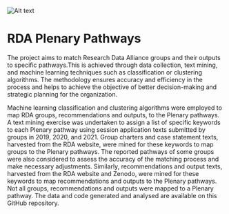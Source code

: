 ![Alt text](https://www.rd-alliance.org/sites/default/files/RDA%20Logo_5.png)

# RDA Plenary Pathways
The project aims to match Research Data Alliance groups and their outputs to specific pathways.This is achieved through data collection, text mining, and machine learning techniques such as classification or clustering algorithms. The methodology ensures accuracy and efficiency in the process and helps to achieve the objective of better decision-making and strategic planning for the organization.

Machine learning classification and clustering algorithms were employed to map RDA groups, recommendations and outputs, to the Plenary pathways. A text mining exercise was undertaken to assign a list of specific keywords to each Plenary pathway using session application texts submitted by groups in 2019, 2020, and 2021. Group charters and case statement texts, harvested from the RDA website, were mined for these keywords to map groups to the Plenary pathways. The reported pathways of some groups were also considered to assess the accuracy of the matching process and make necessary adjustments.
Similarly, recommendations and output texts, harvested from the RDA website and Zenodo, were mined for these keywords to map recommendations and outputs to the Plenary pathways. Not all groups, recommendations and outputs were mapped to a Plenary pathway. The data and code generated and analysed are available on this GitHub repository.
